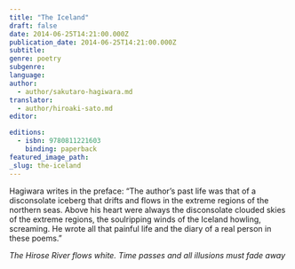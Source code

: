 ```yaml
---
title: "The Iceland"
draft: false
date: 2014-06-25T14:21:00.000Z
publication_date: 2014-06-25T14:21:00.000Z
subtitle:
genre: poetry
subgenre:
language:
author:
  - author/sakutaro-hagiwara.md
translator:
  - author/hiroaki-sato.md
editor:

editions:
  - isbn: 9780811221603
    binding: paperback
featured_image_path:
_slug: the-iceland
---
```


Hagiwara writes in the preface: “The author’s past life was that of a disconsolate iceberg that drifts and flows in the extreme regions of the northern seas. Above his heart were always the disconsolate clouded skies of the extreme regions, the soulripping winds of the Iceland howling, screaming. He wrote all that painful life and the diary of a real person in these poems.”

_The Hirose River flows white.
Time passes and all illusions must fade away_


